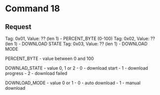 # Command 18

## Request

Tag: 0x01, Value: ?? (len 1) - PERCENT_BYTE (0-100)
Tag: 0x02, Value: ?? (len 1) - DOWNLOAD STATE 
Tag: 0x03, Value: ?? (len 1) - DOWNLOAD MODE


PERCENT_BYTE - value between 0 and 100

DOWNLAD_STATE - value 0, 1 or 2
    - 0 - download start
    - 1 - download progress
    - 2 - download failed

DOWNLOAD_MODE - value 0 or 1 
    - 0 - auto download
    - 1 - manual download